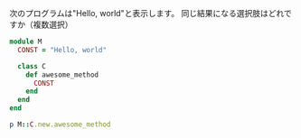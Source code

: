 次のプログラムは"Hello, world"と表示します。
同じ結果になる選択肢はどれですか（複数選択）

```ruby
module M
  CONST = "Hello, world"

  class C
    def awesome_method
      CONST
    end
  end
end

p M::C.new.awesome_method
```
